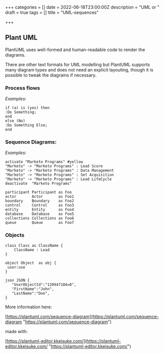 +++
categories = []
date = 2022-06-18T23:00:00Z
description = "UML or "
draft = true
tags = []
title = "UML-sequences"

+++
## Plant UML

PlantUML uses well-formed and human-readable code to render the diagrams.

There are other text formats for UML modelling but PlantUML supports many diagram types and does not need an explicit layouting, though it is possible to tweak the diagrams if necessary.

### Process flows

_Examples:_

    if (a) is (yes) then 
    :Do Something;
    end
    else (No)
    :Do Something Else;
    end

### Sequence Diagrams:

_Examples:_

    activate "Marketo Programs" #yellow
    "Marketo" -> "Marketo Programs" : Lead Score
    "Marketo" -> "Marketo Programs" : Data Management
    "Marketo" -> "Marketo Programs" : Set Acquisition
    "Marketo" -> "Marketo Programs" : Lead LifeCycle
    deactivate  "Marketo Programs" 

    participant Participant as Foo
    actor       Actor       as Foo1 
    boundary    Boundary    as Foo2
    control     Control     as Foo3
    entity      Entity      as Foo4
    database    Database    as Foo5
    collections Collections as Foo6
    queue       Queue       as Foo7

### Objects

    class Class as ClassName {
        ClassName : Lead
    }

    object Object  as obj {
     user:use
    }

    json JSON {
       "UserObjectId":"120947104=0",
       "FirstName":"John",
       "LastName":"Doe",
    }

More information here:

[https://plantuml.com/sequence-diagram](https://plantuml.com/sequence-diagram "https://plantuml.com/sequence-diagram")

made with:

[https://plantuml-editor.kkeisuke.com/](https://plantuml-editor.kkeisuke.com/ "https://plantuml-editor.kkeisuke.com/")